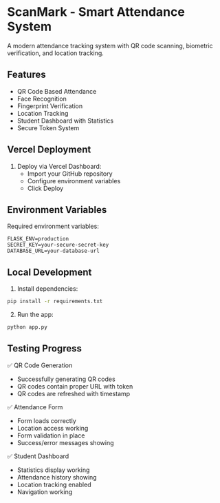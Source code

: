 # ScanMark - Smart Attendance System

A modern attendance tracking system with QR code scanning, biometric verification, and location tracking.

## Features

- QR Code Based Attendance
- Face Recognition
- Fingerprint Verification
- Location Tracking
- Student Dashboard with Statistics
- Secure Token System

## Vercel Deployment

1. Deploy via Vercel Dashboard:
   - Import your GitHub repository
   - Configure environment variables
   - Click Deploy

## Environment Variables

Required environment variables:
```
FLASK_ENV=production
SECRET_KEY=your-secure-secret-key
DATABASE_URL=your-database-url
```

## Local Development

1. Install dependencies:
```bash
pip install -r requirements.txt
```

2. Run the app:
```bash
python app.py
```

## Testing Progress

✅ QR Code Generation
- Successfully generating QR codes
- QR codes contain proper URL with token
- QR codes are refreshed with timestamp

✅ Attendance Form
- Form loads correctly
- Location access working
- Form validation in place
- Success/error messages showing

✅ Student Dashboard
- Statistics display working
- Attendance history showing
- Location tracking enabled
- Navigation working
